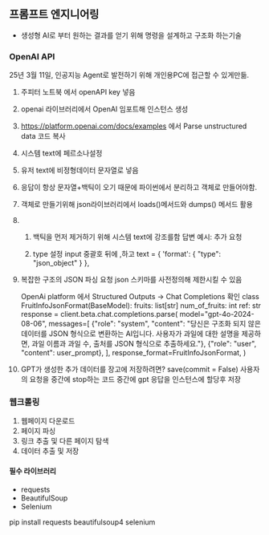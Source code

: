 ## 프롬프트 엔지니어링
- 생성형 AI로 부터 원하는 결과를 얻기 위해 명령을 설계하고 구조화 하는기술
### OpenAI API

25년 3월 11일, 인공지능 Agent로 발전하기 위해 개인용PC에 접근할 수 있게만듦.

1. 주피터 노트북 에서 openAPI key 넣음
2. openai 라이브러리에서 OpenAI 임포트해 인스턴스 생성
3. https://platform.openai.com/docs/examples 에서 Parse unstructured data 코드 복사
4. 시스템 text에 페르소나설정
5. 유저 text에 비정형데이터 문자열로 넣음
6. 응답이 항상 문자열+백틱이 오기 때문에 파이썬에서 분리하고 객체로 만들어야함.
7. 객체로 만들기위해 json라이브러리에서 loads()메서드와 dumps() 메서드 활용
8. 
    1. 백틱을 먼저 제거하기 위해 시스템 text에 강조를함
        답변 예시:
        추가 요청

    2. type 설정
    input 중괄호 뒤에 ,하고
        text = {
        'format': {
            "type": "json_object"
            }
        },

9. 복잡한 구조의 JSON 파싱 요청
json 스키마를 사전정의해 제한시킬 수 있음

    OpenAi platform 에서 Structured Outputs -> Chat Completions 확인
    class FruitInfoJsonFormat(BaseModel):
        fruits: list[str]
        num_of_fruits: int
        ref: str
    response = client.beta.chat.completions.parse(
        model="gpt-4o-2024-08-06",
        messages=[
            {"role": "system", "content": "당신은 구조화 되지 않은 데이터를 JSON 형식으로 변환하는 AI입니다. 사용자가 과일에 대한 설명을 제공하면, 과일 이름과 과일 수, 출처를 JSON 형식으로 추출하세요."},
            {"role": "user", "content": user_prompt},
        ],
        response_format=FruitInfoJsonFormat,
    )

10. GPT가 생성한 추가 데이터를 장고에 저장하려면?
save(commit = False)
사용자의 요청을 중간에 stop하는 코드
중간에 gpt 응답을 인스턴스에 할당후 저장


### 웹크롤링
1. 웹페이지 다운로드
2. 페이지 파싱
3. 링크 추출 및 다른 페이지 탐색
4. 데이터 추출 및 저장

#### 필수 라이브러리
- requests
- BeautifulSoup
- Selenium

pip install requests beautifulsoup4 selenium
